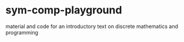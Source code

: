 # sym-comp-playground
material and code for an introductory text on discrete mathematics and programming
